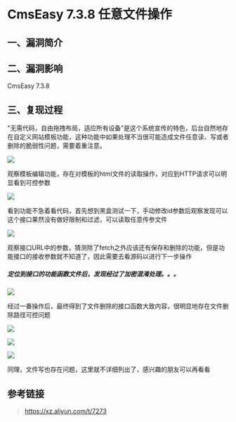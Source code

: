 CmsEasy 7.3.8 任意文件操作
==========================

一、漏洞简介
------------

二、漏洞影响
------------

CmsEasy 7.3.8

三、复现过程
------------

"无需代码，自由拖拽布局，适应所有设备"是这个系统宣传的特色，后台自然地存在自定义网站模板功能，这种功能中如果处理不当很可能造成文件任意读、写或者删除的脆弱性问题，需要着重注意。

![](/Users/aresx/Documents/VulWiki/.resource/CmsEasy7.3.8任意文件操作/media/rId24.png)

观察模板编辑功能，存在对模板的html文件的读取操作，对应到HTTP请求可以明显看到可控参数

![](/Users/aresx/Documents/VulWiki/.resource/CmsEasy7.3.8任意文件操作/media/rId25.png)

看到功能不急着看代码，首先想到黑盒测试一下，手动修改id参数后观察发现可以这个接口果然没有做好限制和过滤，可以读取任意传参文件

![](/Users/aresx/Documents/VulWiki/.resource/CmsEasy7.3.8任意文件操作/media/rId26.png)

观察接口URL中的参数，猜测除了fetch之外应该还有保存和删除的功能，但是功能接口的接收参数就不知道了，因此需要去看源码以进行下一步操作

##### 定位到接口的功能函数文件后，发现经过了加密混淆处理。。。

![](/Users/aresx/Documents/VulWiki/.resource/CmsEasy7.3.8任意文件操作/media/rId28.png)

经过一番操作后，最终得到了文件删除的接口函数大致内容，很明显地存在文件删除路径可控问题

![](/Users/aresx/Documents/VulWiki/.resource/CmsEasy7.3.8任意文件操作/media/rId29.png)

![](/Users/aresx/Documents/VulWiki/.resource/CmsEasy7.3.8任意文件操作/media/rId30.png)

![](/Users/aresx/Documents/VulWiki/.resource/CmsEasy7.3.8任意文件操作/media/rId31.png)

同理，文件写也存在问题，这里就不详细列出了，感兴趣的朋友可以再看看

参考链接
--------

> https://xz.aliyun.com/t/7273
